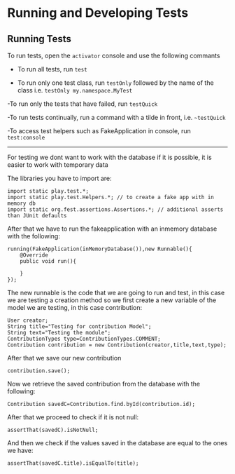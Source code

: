 # Running and Developing Tests 


## Running Tests

To run tests, open the `activator` console and use the following commants

 - To run all tests, run `test`
 
 - To run only one test class, run `testOnly` followed by the name of the class i.e. `testOnly my.namespace.MyTest`
 
 -To run only the tests that have failed, run `testQuick`
 
 -To run tests continually, run a command with a tilde in front, i.e. `~testQuick`
 
 -To access test helpers such as FakeApplication in console, run `test:console`

-----

For testing we dont want to work with the database if it is possible, it is easier to work with temporary data

The libraries you have to import are:
```
import static play.test.*;
import static play.test.Helpers.*; // to create a fake app with in memory db
import static org.fest.assertions.Assertions.*; // additional asserts than JUnit defaults
```

After that we have to run the fakeapplication with an inmemory database with the following:

```
running(FakeApplication(inMemoryDatabase()),new Runnable(){
	@Override
	public void run(){
	
	}
});
```

The new runnable is the code that we are going to run and test, in this case we are testing a creation method so we first create a new variable 
of the model we are testing, in this case contribution:

```
User creator;
String title="Testing for contribution Model";
String text="Testing the module";
ContributionTypes type=ContributionTypes.COMMENT;
Contribution contribution = new Contribution(creator,title,text,type);
```

After that we save our new contribution

```
contribution.save();
```

Now we retrieve the saved contribution from the database with the following:

```
Contribution savedC=Contribution.find.byId(contribution.id);
```

After that we proceed to check if it is not null:

```
assertThat(savedC).isNotNull;
```

And then we check if the values saved in the database are equal to the ones we have:

```
assertThat(savedC.title).isEqualTo(title);
```










